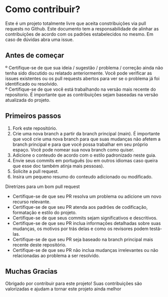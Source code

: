 # Como contribuir?
Este é um projeto totalmente livre que aceita constribuições via pull requests no Github.
Este documento tem a responsabilidade de alinhar as contribuições de acordo com os padrões estabelecidos no mesmo. Em caso de dúvidas abra uma issue.


## Antes de começar
º Certifique-se de que sua ideia / sugestão / problema / correção ainda não tenha sido discutido ou relatado anteriormente. Você pode verificar as issues existentes ou os pull requests abertos para ver se o problema já foi identificado ou resolvido. <br>
º Certifique-se de que você está trabalhando na versão mais recente do repositorio. É importante que as contribuições sejam baseadas na versão atualizada do projeto.
  
## Primeiros passos
1. Fork este repositório.
2. Crie uma nova branch a partir da branch principal (main). É importante que você crie uma nova branch para que suas mudanças não afetem a branch principal e para que você possa trabalhar em seu próprio espaço. Você pode nomear sua nova branch como quiser.
3. Adicione o conteudo de acordo com o estilo padronizado neste guia.
4. Envie seus commits em português (ou em outros idiomas caso queira que esse doc também atinja mais pessoas).
5. Solicite a pull request.
6. Insira um pequeno resumo do conteudo adicionado ou modificado.

Diretrizes para um bom pull request
- Certifique-se de que seu PR resolva um problema ou adicione um novo recurso relevante.
- Certifique-se de que seu PR atenda aos padrões de codificação, formatação e estilo do projeto.
- Certifique-se de que seus commits sejam significativos e descritivos.
- Certifique-se de que seu PR inclua informações detalhadas sobre suas mudanças, os motivos por trás delas e como os revisores podem testá-las.
- Certifique-se de que seu PR seja baseado na branch principal mais recente deste repositório.
- Certifique-se de que seu PR não inclua mudanças irrelevantes ou não relacionadas ao problema a ser resolvido.

## Muchas Gracias 
Obrigado por contribuir para este projeto! Suas contribuições são valorizadas e ajudam a tornar este projeto ainda melhor
